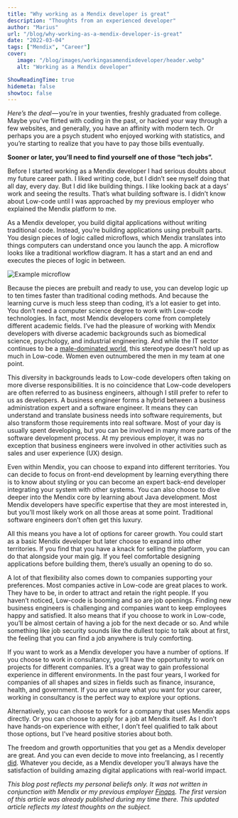 ```yaml
---
title: "Why working as a Mendix developer is great"
description: "Thoughts from an experienced developer"
author: "Marius"
url: "/blog/why-working-as-a-mendix-developer-is-great"
date: "2022-03-04"
tags: ["Mendix", "Career"]
cover:
   image: "/blog/images/workingasamendixdeveloper/header.webp"
   alt: "Working as a Mendix developer"

ShowReadingTime: true
hidemeta: false
showtoc: false
---
```


*Here’s the deal* — you’re in your twenties, freshly graduated from college. Maybe you’ve flirted with coding in the past, or hacked your way through a few websites, and generally, you have an affinity with modern tech. Or perhaps you are a psych student who enjoyed working with statistics, and you’re starting to realize that you have to pay those bills eventually.

**Sooner or later, you’ll need to find yourself one of those “tech jobs”.**

Before I started working as a Mendix developer I had serious doubts about my future career path. I liked writing code, but I didn’t see myself doing that all day, every day. But I did like building things. I like looking back at a days’ work and seeing the results. That’s what building software is. I didn’t know about Low-code until I was approached by my previous employer who explained the Mendix platform to me.

As a Mendix developer, you build digital applications without writing traditional code. Instead, you’re building applications using prebuilt parts. You design pieces of logic called microflows, which Mendix translates into things computers can understand once you launch the app. A microflow looks like a traditional workflow diagram. It has a start and an end and executes the pieces of logic in between.

![Example microflow](/blog/images/workingasamendixdeveloper/examplemicroflow.png)

Because the pieces are prebuilt and ready to use, you can develop logic up to ten times faster than traditional coding methods. And because the learning curve is much less steep than coding, it’s a lot easier to get into. You don’t need a computer science degree to work with Low-code technologies. In fact, most Mendix developers come from completely different academic fields. I’ve had the pleasure of working with Mendix developers with diverse academic backgrounds such as biomedical science, psychology, and industrial engineering. And while the IT sector continues to be a [male-dominated world](https://en.wikipedia.org/wiki/Gender_disparity_in_computing), this stereotype doesn’t hold up as much in Low-code. Women even outnumbered the men in my team at one point.

This diversity in backgrounds leads to Low-code developers often taking on more diverse responsibilities. It is no coincidence that Low-code developers are often referred to as business engineers, although I still prefer to refer to us as developers. A business engineer forms a hybrid between a business administration expert and a software engineer. It means they can understand and translate business needs into software requirements, but also transform those requirements into real software. Most of your day is usually spent developing, but you can be involved in many more parts of the software development process. At my previous employer, it was no exception that business engineers were involved in other activities such as sales and user experience (UX) design.

Even within Mendix, you can choose to expand into different territories. You can decide to focus on front-end development by learning everything there is to know about styling or you can become an expert back-end developer integrating your system with other systems. You can also choose to dive deeper into the Mendix core by learning about Java development. Most Mendix developers have specific expertise that they are most interested in, but you’ll most likely work on all those areas at some point. Traditional software engineers don’t often get this luxury.

All this means you have a lot of options for career growth. You could start as a basic Mendix developer but later choose to expand into other territories. If you find that you have a knack for selling the platform, you can do that alongside your main gig. If you feel comfortable designing applications before building them, there’s usually an opening to do so.

A lot of that flexibility also comes down to companies supporting your preferences. Most companies active in Low-code are great places to work. They have to be, in order to attract and retain the right people. If you haven’t noticed, Low-code is booming and so are job openings. Finding new business engineers is challenging and companies want to keep employees happy and satisfied. It also means that if you choose to work in Low-code, you’ll be almost certain of having a job for the next decade or so. And while something like job security sounds like the dullest topic to talk about at first, the feeling that you can find a job anywhere is truly comforting.

If you want to work as a Mendix developer you have a number of options. If you choose to work in consultancy, you’ll have the opportunity to work on projects for different companies. It’s a great way to gain professional experience in different environments. In the past four years, I worked for companies of all shapes and sizes in fields such as finance, insurance, health, and government. If you are unsure what you want for your career, working in consultancy is the perfect way to explore your options.

Alternatively, you can choose to work for a company that uses Mendix apps directly. Or you can choose to apply for a job at Mendix itself. As I don’t have hands-on experience with either, I don’t feel qualified to talk about those options, but I’ve heard positive stories about both.

The freedom and growth opportunities that you get as a Mendix developer are great. And you can even decide to move into freelancing, as I recently [did](https://www.linkedin.com/feed/update/urn%3Ali%3Aactivity%3A6851808905958346752?lipi=urn%3Ali%3Apage%3Ad_flagship3_profile_view_base%3BwtjbeyO4ROecTjEpolP23g%3D%3D). Whatever you decide, as a Mendix developer you’ll always have the satisfaction of building amazing digital applications with real-world impact.

_This blog post reflects my personal beliefs only. It was not written in conjunction with Mendix or my previous employer_ [_Finaps_](https://www.finaps.nl/)_. The first version of this article was already published during my time there. This updated article reflects my latest thoughts on the subject._
